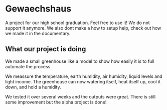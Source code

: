 # Gewaechshaus

A project for our high school graduation. Feel free to use it!
We do not support it anymore. We also dont make a how to setup help, check out how we made it in the documentary.

## What our project is doing
We made a small greenhouse like a model to show how easily it is to full automate the process.

We meassure the temperature, earth humidity, air humidity, liquid levels and light income.
The greenhouse can now watering itself, heat itself up, cool it down, and hold a humidity.

We tested it over several weeks and the outputs were great. There is still some improvement but the alpha project is done!
